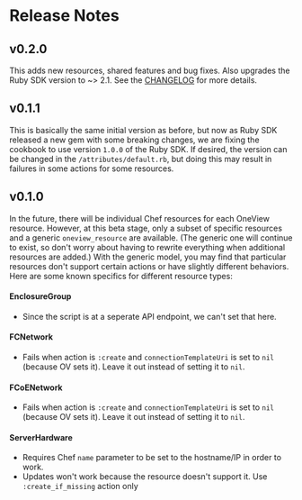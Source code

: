 # Release Notes

## v0.2.0
This adds new resources, shared features and bug fixes. Also upgrades the Ruby SDK version to ~> 2.1. See the [CHANGELOG](CHANGELOG.md) for more details.

## v0.1.1
This is basically the same initial version as before, but now as Ruby SDK released a new gem with some breaking changes, we are fixing the cookbook to use version `1.0.0` of the Ruby SDK.
If desired, the version can be changed in the `/attributes/default.rb`, but doing this may result in failures in some actions for some resources.

## v0.1.0

In the future, there will be individual Chef resources for each OneView resource.
However, at this beta stage, only a subset of specific resources and a generic `oneview_resource` are available.
(The generic one will continue to exist, so don't worry about having to rewrite everything when additional resources are added.)
With the generic model, you may find that particular resources don't support certain actions or have slightly different behaviors.
Here are some known specifics for different resource types:

#### EnclosureGroup
 - Since the script is at a seperate API endpoint, we can't set that here.

#### FCNetwork
 - Fails when action is `:create` and `connectionTemplateUri` is set to `nil` (because OV sets it). Leave it out instead of setting it to `nil`.

#### FCoENetwork
 - Fails when action is `:create` and `connectionTemplateUri` is set to `nil` (because OV sets it). Leave it out instead of setting it to `nil`.

#### ServerHardware
 - Requires Chef `name` parameter to be set to the hostname/IP in order to work.
 - Updates won't work because the resource doesn't support it. Use `:create_if_missing` action only
